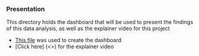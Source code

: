 ### Presentation
This directory holds the dashboard that will be used to present the findings of this data analysis, as well as the explainer video for this project
- [This file](<https://github.com/data301-2021-summer2/project-group19-project/blob/main/data/processed/processed_data.csv>) was used to create the dashboard
- [Click here] (<>) for the explainer video
